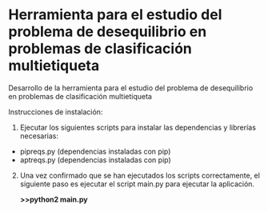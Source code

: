 # Herramienta para el estudio del problema de desequilibrio en problemas de clasificación multietiqueta
Desarrollo de la herramienta para el estudio del problema de desequilibrio en problemas de clasificación multietiqueta

Instrucciones de instalación:
1. Ejecutar los siguientes scripts para instalar las dependencias y librerías necesarias:
  * pipreqs.py (dependencias instaladas con pip)
  * aptreqs.py (dependencias instaladas con pip)

2. Una vez confirmado que se han ejecutados los scripts correctamente, el siguiente paso es ejecutar el script main.py para ejecutar la aplicación. 

   **>>python2 main.py**
